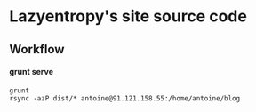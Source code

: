 # Lazyentropy's site source code

## Workflow

#### grunt serve
```
grunt
rsync -azP dist/* antoine@91.121.158.55:/home/antoine/blog

```